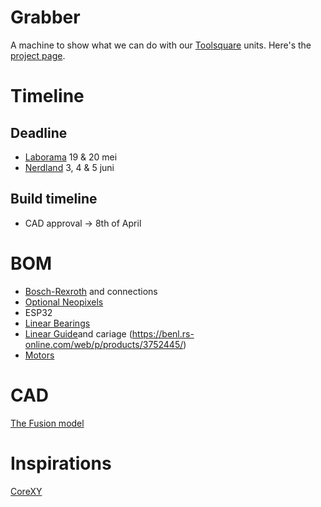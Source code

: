 # Grabber
A machine to show what we can do with our [Toolsquare](www.toolsquare.io) units. Here's the [project page](https://github.com/Toolsquare-io/Grabber/projects/1).

# Timeline
## Deadline
* [Laborama](https://expo.laborama.be/nl/) 19 & 20 mei
* [Nerdland](https://www.nerdlandfestival.be/) 3, 4 & 5 juni

## Build timeline
* CAD approval -> 8th of April


# BOM
* [Bosch-Rexroth](https://benl.rs-online.com/web/c/engineering-materials-industrial-hardware/structural-systems/) and connections
* [Optional Neopixels](https://www.adafruit.com/product/1138?length=1)
* ESP32
* [Linear Bearings](https://benl.rs-online.com/web/p/products/2346942/)
* [Linear Guide](https://benl.rs-online.com/web/p/products/4485449/)and cariage (https://benl.rs-online.com/web/p/products/3752445/)
* [Motors](https://www.amazon.nl/gp/product/B06Y2BSCL7/ref=ppx_yo_dt_b_asin_title_o00_s00?ie=UTF8&psc=1)

# CAD
[The Fusion model](https://a360.co/3LaAgMf)

# Inspirations
[CoreXY](http://corexy.com/theory.html)
